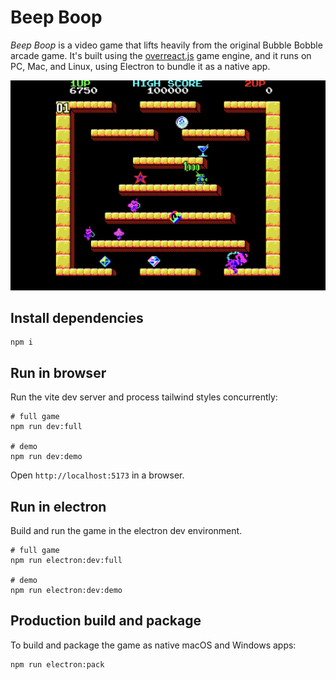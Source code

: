 # Beep Boop

_Beep Boop_ is a video game that lifts heavily from the original Bubble Bobble arcade game. It's built using the [overreact.js](overreactjs.github.io) game engine, and it runs on PC, Mac, and Linux, using Electron to bundle it as a native app.

![Screenshot](screenshot.png)

## Install dependencies

```
npm i
```

## Run in browser

Run the vite dev server and process tailwind styles concurrently:

```
# full game
npm run dev:full

# demo
npm run dev:demo
```

Open `http://localhost:5173` in a browser.

## Run in electron

Build and run the game in the electron dev environment.

```
# full game
npm run electron:dev:full

# demo
npm run electron:dev:demo
```

## Production build and package

To build and package the game as native macOS and Windows apps:

```
npm run electron:pack
```
